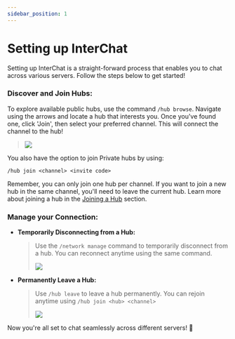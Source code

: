 ```yaml
---
sidebar_position: 1
---
```

# Setting up InterChat
Setting up InterChat is a straight-forward process that enables you to chat across various servers. Follow the steps below to get started!

### Discover and Join Hubs:
To explore available public hubs, use the command `/hub browse`. Navigate using the arrows and locate a hub that interests you. Once you've found one, click 'Join', then select your preferred channel. This will connect the channel to the hub! 

> ![](/img/browse.png)

You also have the option to join Private hubs by using:
```
/hub join <channel> <invite code>
```

Remember, you can only join one hub per channel. If you want to join a new hub in the same channel, you'll need to leave the current hub. Learn more about joining a hub in the [Joining a Hub](./hub/joining.md) section.

### **Manage your Connection:**

- **Temporarily Disconnecting from a Hub:**

  > Use the `/network manage` command to temporarily disconnect from a hub. You can reconnect anytime using the same command. 
  > 
  > ![](/img/network-manage.png)


- **Permanently Leave a Hub:**

  > Use `/hub leave` to leave a hub permanently. You can rejoin anytime using `/hub join <hub> <channel>`
  > 
  > ![](/img/hub-leave.png)


Now you're all set to chat seamlessly across different servers! 🚀

